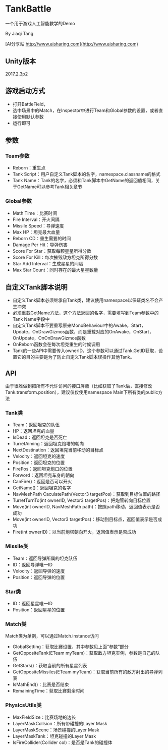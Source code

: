 # TankBattle
一个用于游戏人工智能教学的Demo

By Jiaqi Tang

[AI分享站 http://www.aisharing.com](http://www.aisharing.com)

## Unity版本

2017.2.3p2

## 游戏启动方式

- 打开BattleField，
- 选中场景中的Match，在Inspector中进行Team和Global参数的设置，或者直接使用默认参数
- 运行即可

## 参数

### Team参数
- Reborn：重生点
- Tank Script：用户自定义Tank脚本的名字，namespace.classname的格式
- Tank Name：Tank的名字，必须和Tank脚本中GetName的返回值相同，关于GetName可以参考Tank相关章节

### Global参数
- Math Time：比赛时间
- Fire Interval：开火间隔
- Missile Speed：导弹速度
- Max HP：坦克最大血量
- Reborn CD：重生需要的时间
- Damage Per Hit：导弹伤害
- Score For Star：获取每颗星星所得分数
- Score For Kill：每次摧毁敌方坦克所得分数
- Star Add Interval：生成星星的间隔
- Max Star Count：同时存在的最大星星数量

## 自定义Tank脚本说明

- 自定义Tank脚本必须继承自Tank类，建议使用namespace以保证类名不会产生冲突
- 必须重载GetName方法，这个方法返回的名字，需要填写到Team参数中的Tank Name字段中
- 自定义Tank脚本不要重写原来MonoBehaviour中的Awake，Start，Update，OnDrawGizmos函数，而是重载对应的OnAwake，OnStart，OnUpdate，OnOnDrawGizmos函数
- OnReborn函数会在每次坦克重生的时候调用
- Tank的一些API中需要传入ownerID，这个参数可以通过Tank.GetID获取，设置它的目的主要是为了防止自定义Tank脚本误操作其他Tank。

## API

由于很难做到把所有不允许访问的接口屏蔽（比如获取了Tank后，直接修改Tank.transform.position），建议仅仅使用namespace Main下所有类的public方法

### Tank类
- Team：返回坦克的队伍
- HP：返回坦克的血量
- IsDead：返回坦克是否死亡
- TurretAiming：返回坦克炮塔的朝向
- NextDestination：返回坦克当前移动的目标点
- Velocity：返回坦克的速度
- Position：返回坦克的位置
- FirePos：返回坦克炮口的位置
- Forword：返回坦克车身的朝向
- CanFire()：返回是否可以开火
- GetName()：返回坦克的名字
- NavMeshPath CaculatePath(Vector3 targetPos)：获取到目标位置的路径
- TurretTurnTo(int ownerID, Vector3 targetPos)：把炮管转向目标位置
- Move(int ownerID, NavMeshPath path)：按照path移动，返回值表示是否成功
- Move(int ownerID, Vector3 targetPos)：移动到目标点，返回值表示是否成功
- Fire(int ownerID)：以当前炮塔朝向开火，返回值表示是否成功

### Missile类
- Team：返回导弹所属的坦克队伍
- ID：返回导弹唯一ID
- Velocity：返回导弹的速度
- Position：返回导弹的位置

### Star类
- ID：返回星星唯一ID
- Position：返回星星的位置

### Match类

Match类为单例，可以通过Match.instance访问

- GlobalSetting：获取比赛设置，其中参数见上面“参数”部分
- GetOppositeTank(ETeam myTeam)：获取敌方坦克实例，参数是自己的队伍
- GetStars()：获取当前的所有星星列表
- GetOppositeMissiles(ETeam myTeam)：获取当前所有的敌方射出的导弹列表
- IsMathEnd()：比赛是否结束
- RemainingTime：获取比赛剩余时间

### PhysicsUtils类

- MaxFieldSize：比赛场地的边长
- LayerMaskCollsion：所有带碰撞的Layer Mask
- LayerMaskScene：场景碰撞的Layer Mask
- LayerMaskTank：坦克碰撞的Layer Mask
- IsFireCollider(Collider col)：是否是Tank的碰撞体

